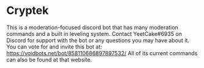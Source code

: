 # Cryptek
This is a moderation-focused discord bot that has many moderation commands and a built in leveling system. Contact YeetCake#6935 on Discord for support with the bot or any questions you may have about it.
You can vote for and invite this bot at: https://voidbots.net/bot/858110686897897532/
All of its current commands can also be found at that website.
